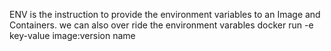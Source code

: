 ENV is the instruction to provide the environment variables to an Image and Containers. we can also over ride the environment varables docker run -e key-value image:version name